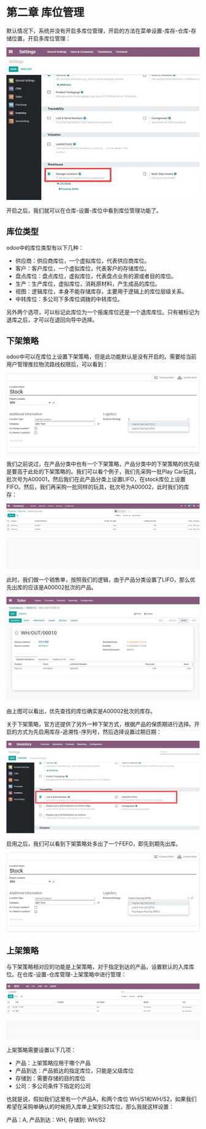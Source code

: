 # 第二章 库位管理

默认情况下，系统并没有开启多库位管理，开启的方法在菜单设置-库存-仓库-存储位置，开启多库位管理：

![](images/15.jpg)

开启之后，我们就可以在仓库-设置-库位中看到库位管理功能了。

## 库位类型

odoo中的库位类型有以下几种：

* 供应商：供应商库位，一个虚拟库位，代表供应商库位。
* 客户：客户库位，一个虚拟库位，代表客户的存储库位。
* 盘点库位：盘点库位，虚拟库位，代表盘点业务的源或者目的库位。
* 生产：生产库位，虚拟库位，消耗原材料，产生成品的库位。
* 视图：逻辑库位，本身不能存储库存，主要用于逻辑上的库位层级关系。
* 中转库位：多公司下多库位调拨的中转库位。

另外两个选项，可以标记此库位为一个报废库位还是一个退库库位。只有被标记为退库之后，才可以在退回向导中选择。

## 下架策略

odoo中可以在库位上设置下架策略，但是此功能默认是没有开启的。需要给当前用户管理推拉物流路线权限后，可以看到：

![](images/16.jpg)

我们之前说过，在产品分类中也有一个下架策略，产品分类中的下架策略的优先级是要高于此处的下架策略的。我们可以看个例子，我们先采购一批Play Car玩具，批次号为A00001，然后我们在此产品分类上设置LIFO，在stock库位上设置FIFO。然后，我们再采购一批同样的玩具，批次号为A00002，此时我们的库存：

![](images/17.jpg)

此时，我们做一个销售单，按照我们的逻辑，由于产品分类设置了LIFO，那么优先出库的应该是A00002批次的产品。

![](images/18.jpg)

由上图可以看出，优先查找的库位确实是A00002批次的库存。

关于下架策略，官方还提供了另外一种下架方式，根据产品的保质期进行选择。开启的方式为先启用库存-追溯性-序列号，然后选择设置过期日期：

![](images/19.jpg)

启用之后，我们可以看到下架策略处多出了一个FEFO，即先到期先出库。

![](images/20.jpg)

## 上架策略

与下架策略相对应的功能是上架策略，对于指定到达的产品，设置默认的入库库位。在仓库-设置-仓库管理-上架策略中进行管理：

![](images/putaway.png)

上架策略需要设置以下几项：

* 产品：上架策略应用于哪个产品
* 产品到达：产品抵达的指定库位，只能是父级库位
* 存储到：需要存储的目的库位
* 公司：多公司条件下指定的公司

也就是说，假如我们这里有一个产品A，和两个库位 WH/S1和WH/S2，如果我们希望在采购单确认的时候把入库单上架到S2库位，那么我就这样设置：

产品：A, 产品到达：WH, 存储到: WH/S2